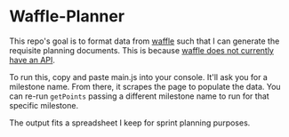 # Waffle-Planner

This repo's goal is to format data from [waffle](https://waffle.io)
such that I can generate the requisite planning documents. This is
because
[waffle does not currently have an API](https://github.com/waffleio/waffle.io/issues/2233#issuecomment-178302434).

To run this, copy and paste main.js into your console. It'll ask you
for a milestone name. From there, it scrapes the page to populate the
data. You can re-run `getPoints` passing a different milestone name to
run for that specific milestone.

The output fits a spreadsheet I keep for sprint planning purposes.
